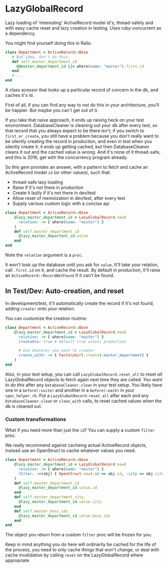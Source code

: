 # LazyGlobalRecord

Lazy loading of 'interesting' ActiveRecord model id's, thread-safely and with
easy cache reset and lazy creation in testing. Uses ruby-concurrent
as a dependency.

You might find yourself doing this in Rails:

~~~ruby
class Department < ActiveRecord::Base
   # Bad idea, don't do this.
   def self.master_department_id
     @@master_department_id ||= where(name: "master").first.id
   end
   # ...
end
~~~~

A class acessor that looks up a particular record of concern in the db,
and caches it's id.

First of all, if you can find any way to _not_ do this in your architecture,
you'll be happier.  But maybe you can't get out of it.

If you take that naive approach, it ends up raising heck on your test
environment. DatabaseCleaner is cleaning out your db after every
test, so that record that you always expect to be there isn't;
if you switch to `first_or_create`, you still have a problem
because you don't really want to be silently creating the
record in production, and even in test when you silently create
it, it ends up getting cached, but then DatabaseCleaner cleans
it out and the cached value is wrong. And it's none of it thread-safe,
and this is 2016, get with the concurrency program already.

So this gem provides an answer, with a pattern to fetch and cache
an ActiveRecord model `id` (or other values), such that:

* thread-safe lazy loading
* Raise if it's not there in production
* Create it lazily if it's not there in dev/test
* Allow reset of memoization in dev/test, after every test
* Supply various custom logic with a concise api

~~~ruby
class Department < ActiveRecord::Base
    @lazy_master_department_id = LazyGlobalRecord.new(
      relation: -> { where(name: "master") }
    )
    def self.master_department_id
      @lazy_master_departent_id.value
    end
end
~~~

Note the `relation` argument is a `proc`.

It won't look up the database until you ask for `value`.
It'll take your relation, call `.first.id` on it, and cache the result.
By default in production, it'll raise an `ActiveRecord::RecordNotFound`
if it can't be found.

## In Test/Dev: Auto-creation, and reset

In development/test, it'll automatically create the record if it's not
found, adding `create!` onto your relation.

You can customize the creation routine:

~~~ruby
class Department < ActiveRecord::Base
    @lazy_master_department_id = LazyGlobalRecord.new(
      relation: -> { where(name: "master") }
      creatable: true # default true unless production

      # Use whatever you want to create!
      create_with: -> { FactoryGirl.create(:master_department) }
    )
end
~~~

Also, in your test setup, you can call `LazyGlobalRecord.reset_all` to
reset *all* LazyGlobalRecord objects to fetch again next time they
are called. *You want to do this* after any `DatabaseCleaner.clean`
in your test setup. You likely have one in a `before(:suite)` and
another in a `before(:each)` in your `spec_helper.rb`. Put
a `LazyGlobalRecord.reset_all` after each and any `DatabaseCleaner.clean`
or `clean_with` calls, to reset cached values when the db is cleaned out.

### Custom transformations

What if you need more than just the `id`?  You can supply a custom
`filter` proc.

We really recommend against cacheing actual ActiveRecord objects, instead
use an OpenStruct to cache whatever values you need.

~~~ruby
class Department < ActiveRecord::Base
    @lazy_master_department_id = LazyGlobalRecord.new(
      relation: -> { where(name: "master") }
      filter: ->(obj) { OpenStruct.new(:id => obj.id, :city => obj.city, :boss_ids => obj.bosses.map(&:id))}
    )
    def self.master_department_id
      @lazy_master_department_id.value.id
    end
    def self.master_department_city
      @lazy_master_department_id.value.city
    end
    def self.master_boss_ids
      @lazy_master_department_id.value.boss_ids
    end
end
~~~

The object you return from a custom `filter` proc will be frozen for you.

Keep in mind anything you do here will ordinarily be cached for the life
of the process, you need to only cache things that won't change, or
deal with cache invalidation by calling `reset` on the LazyGlobalRecord
where appropriate.
